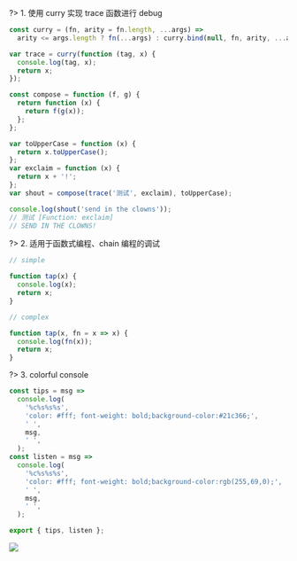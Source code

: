 ?> 1. 使用 curry 实现 trace 函数进行 debug

```javascript
const curry = (fn, arity = fn.length, ...args) =>
  arity <= args.length ? fn(...args) : curry.bind(null, fn, arity, ...args);

var trace = curry(function (tag, x) {
  console.log(tag, x);
  return x;
});

const compose = function (f, g) {
  return function (x) {
    return f(g(x));
  };
};

var toUpperCase = function (x) {
  return x.toUpperCase();
};
var exclaim = function (x) {
  return x + '!';
};
var shout = compose(trace('测试', exclaim), toUpperCase);

console.log(shout('send in the clowns'));
// 测试 [Function: exclaim]
// SEND IN THE CLOWNS!
```

?> 2. 适用于函数式编程、chain 编程的调试

```javascript
// simple

function tap(x) {
  console.log(x);
  return x;
}
```

```javascript
// complex

function tap(x, fn = x => x) {
  console.log(fn(x));
  return x;
}
```

?> 3. colorful console

```javascript
const tips = msg =>
  console.log(
    '%c%s%s%s',
    'color: #fff; font-weight: bold;background-color:#21c366;',
    ' ',
    msg,
    ' ',
  );
const listen = msg =>
  console.log(
    '%c%s%s%s',
    'color: #fff; font-weight: bold;background-color:rgb(255,69,0);',
    ' ',
    msg,
    ' ',
  );

export { tips, listen };
```

<img src='https://loremxuetengfei.oss-cn-beijing.aliyuncs.com/colorful-console-1555861408.jpg' />

